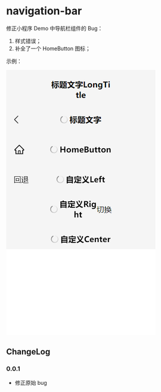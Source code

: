 # navigation-bar

修正小程序 Demo 中导航栏组件的 Bug：

1. 样式错误；
2. 补全了一个 HomeButton 图标；

示例：

![./navigator-bar.png](./navigator-bar.png)

## ChangeLog

### 0.0.1

- 修正原始 bug
